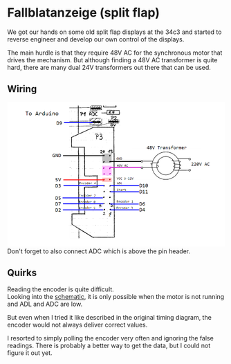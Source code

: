 # Fallblatanzeige (split flap)
We got our hands on some old split flap displays at the 34c3 and started to reverse engineer and develop our own control of the displays.

The main hurdle is that they require 48V AC for the synchronous motor that drives the mechanism. But although finding a 48V AC transformer is quite hard, there are many dual 24V transformers out there that can be used.

## Wiring
![](documentation/wiring.png)
Don't forget to also connect ADC which is above the pin header.

## Quirks
Reading the encoder is quite difficult.  
Looking into the [schematic](documentation/Alter_Print_Schema.pdf), it is only possible when the motor is not running and ADL and ADC are low.

But even when I tried it like described in the original timing diagram, the encoder would not always deliver correct values.

I resorted to simply polling the encoder very often and ignoring the false readings. There is probably a better way to get the data, but I could not figure it out yet.